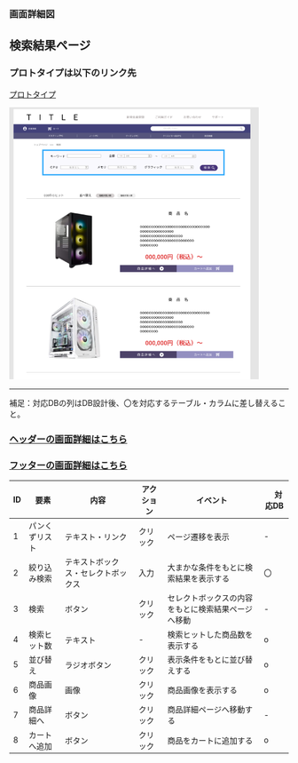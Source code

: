 

### 画面詳細図
## 検索結果ページ
### プロトタイプは以下のリンク先
[プロトタイプ](https://www.figma.com/file/wcRIGueq4vM1sdFyJs55Xj/%E7%94%BB%E9%9D%A2%E3%83%87%E3%82%B6%E3%82%A4%E3%83%B3?node-id=0%3A1)

<img src = "./img/search.png" width = "450">

******

補足：対応DBの列はDB設計後、〇を対応するテーブル・カラムに差し替えること。

### [ヘッダーの画面詳細はこちら](https://github.com/Aso2001011/SD2A03Dev/blob/main/%E7%94%BB%E9%9D%A2%E8%A9%B3%E7%B4%B0%E5%9B%B3/%E3%83%98%E3%83%83%E3%83%80%E3%83%BC.md)
### [フッターの画面詳細はこちら](https://github.com/Aso2001011/SD2A03Dev/blob/main/%E7%94%BB%E9%9D%A2%E8%A9%B3%E7%B4%B0%E5%9B%B3/%E3%83%95%E3%83%83%E3%82%BF%E3%83%BC.md)

| ID | 要素 | 内容 | アクション | イベント |　対応DB |
|----|------|------|------------|---------|--------------|
|1|パンくずリスト|テキスト・リンク|クリック|ページ遷移を表示|-|
|2|絞り込み検索|テキストボックス・セレクトボックス|入力|大まかな条件をもとに検索結果を表示する|〇|
|3|検索|ボタン|クリック|セレクトボックスの内容をもとに検索結果ページへ移動|-|
|4|検索ヒット数|テキスト|-|検索ヒットした商品数を表示する|o|
|5|並び替え|ラジオボタン|クリック|表示条件をもとに並び替えする|o|
|6|商品画像|画像|クリック|商品画像を表示する|o|
|7|商品詳細へ|ボタン|クリック|商品詳細ページへ移動する|-|
|8|カートへ追加|ボタン|クリック|商品をカートに追加する|o|

